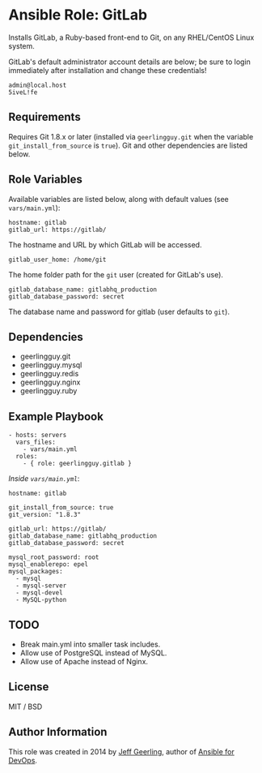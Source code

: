 # Ansible Role: GitLab

Installs GitLab, a Ruby-based front-end to Git, on any RHEL/CentOS Linux system.

GitLab's default administrator account details are below; be sure to login immediately after installation and change these credentials!

    admin@local.host
    5iveL!fe

## Requirements

Requires Git 1.8.x or later (installed via `geerlingguy.git` when the variable `git_install_from_source` is `true`). Git and other dependencies are listed below.

## Role Variables

Available variables are listed below, along with default values (see `vars/main.yml`):

    hostname: gitlab
    gitlab_url: https://gitlab/

The hostname and URL by which GitLab will be accessed.

    gitlab_user_home: /home/git

The home folder path for the `git` user (created for GitLab's use).

    gitlab_database_name: gitlabhq_production
    gitlab_database_password: secret

The database name and password for gitlab (user defaults to `git`).

## Dependencies

  - geerlingguy.git
  - geerlingguy.mysql
  - geerlingguy.redis
  - geerlingguy.nginx
  - geerlingguy.ruby

## Example Playbook

    - hosts: servers
      vars_files:
        - vars/main.yml
      roles:
        - { role: geerlingguy.gitlab }

*Inside `vars/main.yml`*:

    hostname: gitlab
    
    git_install_from_source: true
    git_version: "1.8.3"
    
    gitlab_url: https://gitlab/
    gitlab_database_name: gitlabhq_production
    gitlab_database_password: secret
    
    mysql_root_password: root
    mysql_enablerepo: epel
    mysql_packages:
      - mysql
      - mysql-server
      - mysql-devel
      - MySQL-python

## TODO

  - Break main.yml into smaller task includes.
  - Allow use of PostgreSQL instead of MySQL.
  - Allow use of Apache instead of Nginx.

## License

MIT / BSD

## Author Information

This role was created in 2014 by [Jeff Geerling](http://jeffgeerling.com/), author of [Ansible for DevOps](http://ansiblefordevops.com/).
